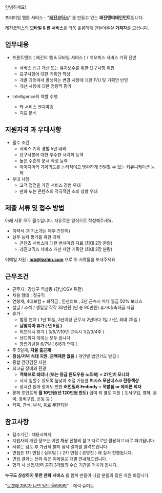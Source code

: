 안녕하세요!

프리미엄 웹툰 서비스 - "**[레진코믹스](http://www.lezhin.com)**" 를 만들고 있는 **레진엔터테인먼트**입니다.

레진코믹스의 **모바일 & 웹 서비스**를 더욱 훌륭하게 만들어주실 **기획자**를 모십니다.

## 업무내용

- 프론트엔드 ( 레진의 웹 & 모바일 서비스 ) / 백오피스 서비스 기획 전반
	- 서비스 신규 개선 또는 유지보수를 위한 요구사항 취합
	- 요구사항에 대한 기획안 작성
	- 개발 과정에서 발생하는 변경 사항에 대한 F/U 및 기획안 반영
	- 개선 사항에 대한 정량적 평가

- Intelligence의 역할 수행
	- 타 서비스 벤치마킹
	- 지표 분석 

## 지원자격 과 우대사항

- 필수 조건
    - 서비스 기획 경험 5년 내외
    - 요구사항에 대한 우수한 시각화 능력
    - 높은 수준의 문서 작성 능력 
    - 아이디어와 기획의도를 논리적이고 명확하게 전달할 수 있는 커뮤니케이션 능력 
- 우대 사항
    - 고객 접점을 가진 서비스 경험 우대
    - 만화 또는 콘텐츠의 적극적인 소비 성향 우대

## 제출 서류 및 접수 방법

아래 서류 모두 필수입니다. 자유로운 양식으로 작성해주세요.

- 이력서 (자기소개는 매우 간단히)
- 실무 능력 평가를 위한 과제
    - 콘텐츠 서비스에 대한 밴치마킹 자료 (최대 2장 분량)
    - 레진코믹스 서비스 개선 제안 기획안 (최대 2장 분량)

이메일 지원 : **job@lezhin.com** 으로 위 서류들을 보내주세요. 

## 근무조건

- 근무지 : 강남구 역삼동 (강남CGV 뒤편)
- 채용 형태 : 정규직
- 연봉제, 4대보험 + 퇴직금 , 인센티브 , 2년 근속시 마다 월급 50% 보너스
- 설날 / 추석 / 생일날 각각 30만원 (년 총 90만원) 휴가비/축하금 지급
- 휴가 : 
  - 법정 연차 ( 1년 15일, 3년이상 근무시 2년마다 1일 가산, 최대 25일 )
  - **날찾지마 휴가 ( 년 5일 )**
  - 리프레시 휴가 ( 3/5/7/10년 근속시 1/2/3/4주 )
  - 샌드위치 데이는 모두 쉽니다 
  - 창립기념일 6/7일 ( 6/6과 연휴 )
- 주 5일제, **자율 출근제**
- **점심/저녁 식대 지원. 금액제한 없음** ( 개인별 법인카드 발급 )
- 종합 건강검진 지원
- 최고급 장비와 환경
  - **맥북프로 레티나 (또는 동급 윈도우용 노트북) + 27인치 모니터** 
  - 서서 일할수 있도록 높낮이 조절 가능한 **퍼시스 모션데스크 전동책상** 
  - 장시간 앉아 있어도 편한 **허먼밀러 Embody + 목받침 or 에어론 의자**
- 문화 포인트제 **월 10만원(년 120만원 한도)** 급여 외 별도 지원 ( 도서구입, 영화, 음악, 장비구입, 운동 등 )
- 커피, 간식, 부식, 음료 무한지원

## 참고사항

- 접수기간 : 채용시까지
- 지원자의 개인 정보는 이번 채용 전형의 참고 자료로만 활용하고 바로 파기됩니다.
- 서류는 검토 후 가급적 빨리 심사 결과를 알려드립니다.
- 면접은 1차 면접 ( 실무팀 ) / 2차 면접 ( 경영진 ) 에 걸쳐 진행됩니다.
- 면접 결과는 전화 혹은 이메일로 개별 안내해드립니다.
- 합격 시 신입/경력 공히 3개월의 수습 기간을 거치게 됩니다.

**누구도 상상하지 못한 만화 서비스** 를 함께 만들어 나갈 분들의 많은 지원 바랍니다.

“[로켓에 자리가 나면 일단 올라타라](http://estima.wordpress.com/2012/05/28/sheryl/)" - 에릭 슈미트
